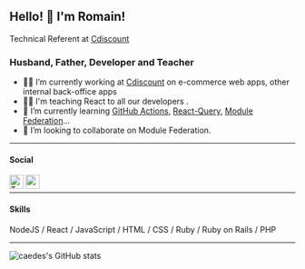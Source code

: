 ## Hello! 👋 I'm Romain!

Technical Referent at [Cdiscount][githubcdiscount]

### Husband, Father, Developer and Teacher

- 🧑‍💻 I’m currently working at [Cdiscount][cdiscount] on e-commerce web apps, other internal back-office apps
- 👨‍🏫 I'm teaching React to all our developers .
- 📗 I’m currently learning [GitHub Actions][githubactions], [React-Query][reactquery], [Module Federation][modulefederation]…
- 🤝 I’m looking to collaborate on Module Federation.

---

#### Social

[<img align="left" alt="Twitter" width="25" src="https://cdn.jsdelivr.net/npm/simple-icons@v3/icons/twitter.svg" />][twitter][<img align="left" alt="codeSTACKr | LinkedIn" width="25" src="https://cdn.jsdelivr.net/npm/simple-icons@v3/icons/linkedin.svg" />][linkedin]
<br>

---

#### Skills

NodeJS / React / JavaScript / HTML / CSS / Ruby / Ruby on Rails / PHP

---

![caedes's GitHub stats][githubstats]

[cdiscount]: https://www.cdiscount.com/
[githubactions]: https://github.com/features/actions
[githubcdiscount]: https://github.com/cdiscount
[modulefederation]: https://webpack.js.org/concepts/module-federation/
[reactquery]: https://github.com/tannerlinsley/react-query
[twitter]: https://twitter.com/caedes
[linkedin]: https://www.linkedin.com/in/romainlaurent/
[githubstats]: https://github-readme-stats.vercel.app/api?username=caedes&show_icons=true&hide_border=true
